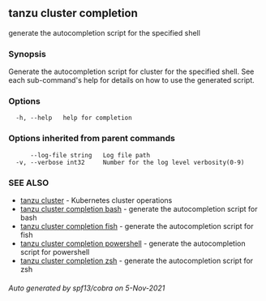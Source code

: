 ## tanzu cluster completion

generate the autocompletion script for the specified shell

### Synopsis


Generate the autocompletion script for cluster for the specified shell.
See each sub-command's help for details on how to use the generated script.


### Options

```
  -h, --help   help for completion
```

### Options inherited from parent commands

```
      --log-file string   Log file path
  -v, --verbose int32     Number for the log level verbosity(0-9)
```

### SEE ALSO

* [tanzu cluster](tanzu_cluster.md)	 - Kubernetes cluster operations
* [tanzu cluster completion bash](tanzu_cluster_completion_bash.md)	 - generate the autocompletion script for bash
* [tanzu cluster completion fish](tanzu_cluster_completion_fish.md)	 - generate the autocompletion script for fish
* [tanzu cluster completion powershell](tanzu_cluster_completion_powershell.md)	 - generate the autocompletion script for powershell
* [tanzu cluster completion zsh](tanzu_cluster_completion_zsh.md)	 - generate the autocompletion script for zsh

###### Auto generated by spf13/cobra on 5-Nov-2021
